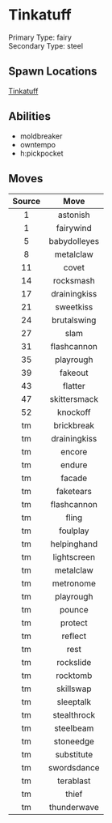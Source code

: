 # Tinkatuff  
Primary Type: fairy  
Secondary Type: steel  
  
## Spawn Locations  
[Tinkatuff](/data/spawn_presets/tinkatuff.md)  
  
## Abilities  
  * moldbreaker
  * owntempo
  * h:pickpocket
  
  
## Moves  
  
| Source | Move |  
|:---:|:---:|  
| 1 | astonish |  
| 1 | fairywind |  
| 5 | babydolleyes |  
| 8 | metalclaw |  
| 11 | covet |  
| 14 | rocksmash |  
| 17 | drainingkiss |  
| 21 | sweetkiss |  
| 24 | brutalswing |  
| 27 | slam |  
| 31 | flashcannon |  
| 35 | playrough |  
| 39 | fakeout |  
| 43 | flatter |  
| 47 | skittersmack |  
| 52 | knockoff |  
| tm | brickbreak |  
| tm | drainingkiss |  
| tm | encore |  
| tm | endure |  
| tm | facade |  
| tm | faketears |  
| tm | flashcannon |  
| tm | fling |  
| tm | foulplay |  
| tm | helpinghand |  
| tm | lightscreen |  
| tm | metalclaw |  
| tm | metronome |  
| tm | playrough |  
| tm | pounce |  
| tm | protect |  
| tm | reflect |  
| tm | rest |  
| tm | rockslide |  
| tm | rocktomb |  
| tm | skillswap |  
| tm | sleeptalk |  
| tm | stealthrock |  
| tm | steelbeam |  
| tm | stoneedge |  
| tm | substitute |  
| tm | swordsdance |  
| tm | terablast |  
| tm | thief |  
| tm | thunderwave |  
  

